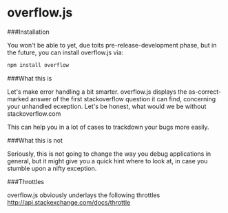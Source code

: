 overflow.js
===========

###Installation

You won't be able to yet, due toits pre-release-development phase, but in the future, you can install overflow.js via:

```javascript
npm install overflow
```

###What this is

Let's make error handling a bit smarter. overflow.js displays the as-correct-marked answer of the first stackoverflow question it can find, concerning your unhandled ecxeption. Let's be honest, what would we be without stackoverflow.com

This can help you in a lot of cases to trackdown your bugs more easily.

###What this is not

Seriously, this is not going to change the way you debug applications in general, but it might give you a quick hint where to look at, in case you stumble upon a nifty exception.

###Throttles

overflow.js obviously underlays the following throttles http://api.stackexchange.com/docs/throttle
